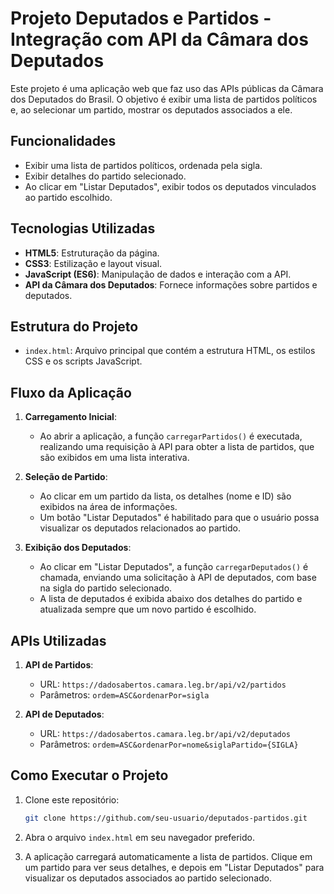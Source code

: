 # Projeto Deputados e Partidos - Integração com API da Câmara dos Deputados

Este projeto é uma aplicação web que faz uso das APIs públicas da Câmara dos Deputados do Brasil. O objetivo é exibir uma lista de partidos políticos e, ao selecionar um partido, mostrar os deputados associados a ele.

## Funcionalidades

- Exibir uma lista de partidos políticos, ordenada pela sigla.
- Exibir detalhes do partido selecionado.
- Ao clicar em "Listar Deputados", exibir todos os deputados vinculados ao partido escolhido.

## Tecnologias Utilizadas

- **HTML5**: Estruturação da página.
- **CSS3**: Estilização e layout visual.
- **JavaScript (ES6)**: Manipulação de dados e interação com a API.
- **API da Câmara dos Deputados**: Fornece informações sobre partidos e deputados.

## Estrutura do Projeto

- `index.html`: Arquivo principal que contém a estrutura HTML, os estilos CSS e os scripts JavaScript.

## Fluxo da Aplicação

1. **Carregamento Inicial**:
   - Ao abrir a aplicação, a função `carregarPartidos()` é executada, realizando uma requisição à API para obter a lista de partidos, que são exibidos em uma lista interativa.

2. **Seleção de Partido**:
   - Ao clicar em um partido da lista, os detalhes (nome e ID) são exibidos na área de informações.
   - Um botão "Listar Deputados" é habilitado para que o usuário possa visualizar os deputados relacionados ao partido.

3. **Exibição dos Deputados**:
   - Ao clicar em "Listar Deputados", a função `carregarDeputados()` é chamada, enviando uma solicitação à API de deputados, com base na sigla do partido selecionado.
   - A lista de deputados é exibida abaixo dos detalhes do partido e atualizada sempre que um novo partido é escolhido.

## APIs Utilizadas

1. **API de Partidos**:
   - URL: `https://dadosabertos.camara.leg.br/api/v2/partidos`
   - Parâmetros: `ordem=ASC&ordenarPor=sigla`

2. **API de Deputados**:
   - URL: `https://dadosabertos.camara.leg.br/api/v2/deputados`
   - Parâmetros: `ordem=ASC&ordenarPor=nome&siglaPartido={SIGLA}`

## Como Executar o Projeto

1. Clone este repositório:
    ```bash
    git clone https://github.com/seu-usuario/deputados-partidos.git
    ```

2. Abra o arquivo `index.html` em seu navegador preferido.

3. A aplicação carregará automaticamente a lista de partidos. Clique em um partido para ver seus detalhes, e depois em "Listar Deputados" para visualizar os deputados associados ao partido selecionado.
